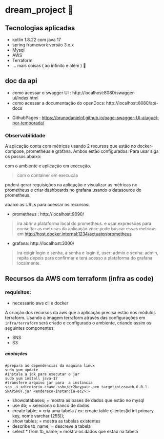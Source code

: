 # dream_project 🚀

## Tecnologias aplicadas

* kotlin 1.8.22 com java 17
* spring framework versão 3.x.x
* Mysql
* AWS
* Terraform
* ... mais coisas ( ao infinito e além ) 🚀

## doc da api

- como acessar o swagger UI : http://localhost:8080/swagger-ui/index.html
- como acessar a documentação do openDocs: http://localhost:8080/api-docs

+ GithubPages : https://brunodanielpf.github.io/page-swagger-UI-aluguel-por-temporada/

### Observabilidade

A aplicação conta com métricas usando 2 recursos que estão no docker-compose, prometheus e grafana. Ambos estão configurados. Para usar siga os passos abaixo:

com o ambiente e aplicação em execução. 
> com o container em execução

poderá gerar requisições na aplicação e visualizar as métricas no prometheus e criar dashboards no grafana usando o datasource do prometheus.

abaixo as URLs para acessar os recursos:

- prometheus : http://localhost:9090/
> ira abrir a plataforma local do prometheus. e usar expressões para consultar as metricas da aplicação voce pode buscar essas metricas em http://host.docker.internal:1234/actuator/prometheus
- grafana: http://localhost:3000/
> ira exigir login e senha, a senha e login é, user: admin e senha: admin, repita depois para confirmar e terá acesso a plataforma do grafana localmente.

## Recursos da AWS com terraform (infra as code)

### requisitos:

+ necessario aws cli e docker

A criação dos recursos da aws que a aplicação precisa estão nos módulos terraform. Usando a imagem terraform através das configurações em `infra/terraform` será criado e configurado o ambiente, criando assim os seguintes componentes:

+ SNS
+ S3

##### anotações

```shell
#prepara as dependencias da maquina linux
sudo yum update
#instala a jdk para executar o jar
sudo yum install java-17
#transfere arquivo jar para  a instancia
scp -i <diretorio-chave-ssh>/ec2keypair.pem target/pizzaweb-0.0.1-SNAPSHOT.jar <endereco-instancia-ec2>:~
```

* showdatabases; = mostra as bases de dados que estão no mysql
* use db; = seleciona o banco de dados
* create table; = cria uma tabela / ex: create table clientes(id int primary key, nome varchar (255));
* show tables; = mostra as tabelas existentes
* describe tb_name; = descreve a tabela
* select * from tb_name; = mostra os dados que estão na tabela